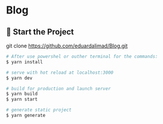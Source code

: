 # Blog

## 🚀 Start the Project

git clone https://github.com/eduardalimad/Blog.git

```bash
# After use powershel or outher terminal for the commands:
$ yarn install

# serve with hot reload at localhost:3000
$ yarn dev

# build for production and launch server
$ yarn build
$ yarn start

# generate static project
$ yarn generate
```

